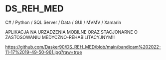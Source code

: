 # DS_REH_MED
C# / Python / SQL Server / Data / GUI / MVMV / Xamarin

APLIKACJA NA URZADZENIA MOBILNE ORAZ STACJONARNE O ZASTOSOWANIU MEDYCZNO-REHABILITACYJNYM!!

https://github.com/Dasker90/DS_REH_MED/blob/main/bandicam%202022-11-17%2019-49-50-961.jpg?raw=true
